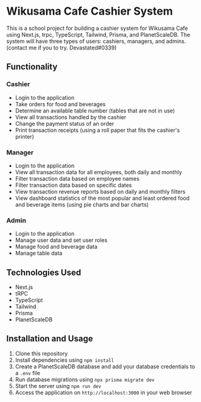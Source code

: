 # Wikusama Cafe Cashier System

This is a school project for building a cashier system for Wikusama Cafe using Next.js, trpc, TypeScript, Tailwind, Prisma, and PlanetScaleDB. The system will have three types of users: cashiers, managers, and admins. 
(contact me if you to try. Devastated#0339)

## Functionality

### Cashier

- Login to the application
- Take orders for food and beverages
- Determine an available table number (tables that are not in use)
- View all transactions handled by the cashier
- Change the payment status of an order
- Print transaction receipts (using a roll paper that fits the cashier's printer)

### Manager

- Login to the application
- View all transaction data for all employees, both daily and monthly
- Filter transaction data based on employee names
- Filter transaction data based on specific dates
- View transaction revenue reports based on daily and monthly filters
- View dashboard statistics of the most popular and least ordered food and beverage items (using pie charts and bar charts)

### Admin

- Login to the application
- Manage user data and set user roles
- Manage food and beverage data
- Manage table data

## Technologies Used

- Next.js
- tRPC
- TypeScript
- Tailwind
- Prisma
- PlanetScaleDB

## Installation and Usage

1. Clone this repository
2. Install dependencies using `npm install`
3. Create a PlanetScaleDB database and add your database credentials to a `.env` file
4. Run database migrations using `npx prisma migrate dev`
5. Start the server using `npm run dev`
6. Access the application on `http://localhost:3000` in your web browser
